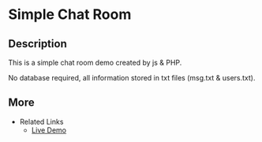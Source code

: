 # Simple Chat Room

## Description
This is a simple chat room demo created by js & PHP.

No database required, all information stored in txt files (msg.txt & users.txt).

## More 
* Related Links
    + [Live Demo](http://remo.site/chat/)